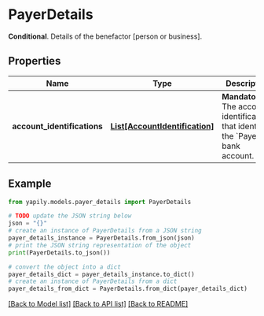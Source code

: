 # PayerDetails

__Conditional__. Details of the benefactor [person or business].

## Properties

Name | Type | Description | Notes
------------ | ------------- | ------------- | -------------
**account_identifications** | [**List[AccountIdentification]**](AccountIdentification.md) | __Mandatory__. The account identifications that identify the &#x60;Payer&#x60; bank account. | 

## Example

```python
from yapily.models.payer_details import PayerDetails

# TODO update the JSON string below
json = "{}"
# create an instance of PayerDetails from a JSON string
payer_details_instance = PayerDetails.from_json(json)
# print the JSON string representation of the object
print(PayerDetails.to_json())

# convert the object into a dict
payer_details_dict = payer_details_instance.to_dict()
# create an instance of PayerDetails from a dict
payer_details_from_dict = PayerDetails.from_dict(payer_details_dict)
```
[[Back to Model list]](../README.md#documentation-for-models) [[Back to API list]](../README.md#documentation-for-api-endpoints) [[Back to README]](../README.md)



